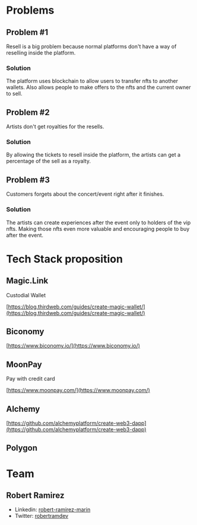 # Problems

## Problem #1

Resell is a big problem because normal platforms don't have a way of reselling inside the platform. 

### Solution

The platform uses blockchain to allow users to transfer nfts to another wallets. Also allows people to make offers to the nfts and the current owner to sell. 

## Problem #2

Artists don't get royalties for the resells. 

### Solution

By allowing the tickets to resell inside the platform, the artists can get a percentage of the sell as a royalty. 

## Problem #3

Customers forgets about the concert/event right after it finishes. 

### Solution

The artists can create experiences after the event only to holders of the vip nfts. Making those nfts even more valuable and encouraging people to buy after the event.

# Tech Stack proposition

## Magic.Link

Custodial Wallet

[https://blog.thirdweb.com/guides/create-magic-wallet/](https://blog.thirdweb.com/guides/create-magic-wallet/)

## Biconomy

[https://www.biconomy.io/](https://www.biconomy.io/)

## MoonPay

Pay with credit card

[https://www.moonpay.com/](https://www.moonpay.com/)

## Alchemy

[https://github.com/alchemyplatform/create-web3-dapp](https://github.com/alchemyplatform/create-web3-dapp)

## Polygon


# Team

## Robert Ramirez

- Linkedin: [robert-ramirez-marin](https://www.linkedin.com/in/robert-ramirez-marin/)
- Twitter: [robertramdev](https://twitter.com/robertramdev)
